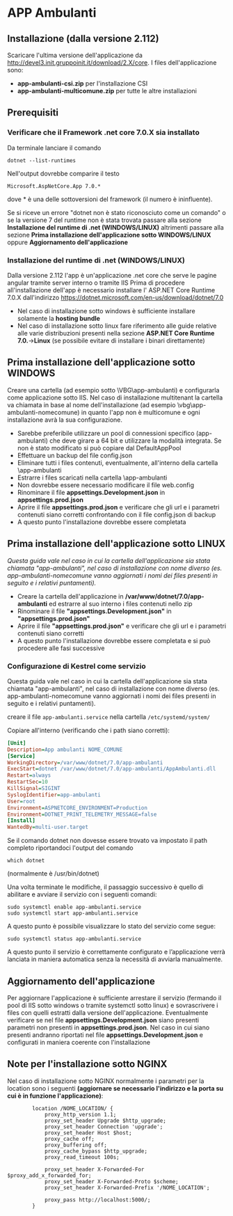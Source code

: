 # APP Ambulanti

## Installazione (dalla versione 2.112)

Scaricare l'ultima versione dell'applicazione da http://devel3.init.gruppoinit.it/download/2.X/core. I files dell'applicazione sono:

- **app-ambulanti-csi.zip** per l'installazione CSI
- **app-ambulanti-multicomune.zip** per tutte le altre installazioni

## Prerequisiti

### Verificare che il Framework .net core 7.0.X sia installato

Da terminale lanciare il comando

`
dotnet --list-runtimes
`

Nell'output dovrebbe comparire il testo

`
Microsoft.AspNetCore.App 7.0.*
`

dove * è una delle sottoversioni del framework (il numero è ininfluente).

Se si riceve un errore "dotnet non è stato riconosciuto come un comando" o se la versione 7 del runtime non è stata trovata passare alla sezione **Installazione del runtime di .net (WINDOWS/LINUX)** altrimenti passare alla sezione **Prima installazione dell'applicazione sotto WINDOWS/LINUX** oppure **Aggiornamento dell'applicazione**

### Installazione del runtime di .net (WINDOWS/LINUX)

Dalla versione 2.112 l'app è un'applicazione .net core che serve le pagine angular tramite server interno o tramite IIS
Prima di procedere all'installazione dell'app è necessario installare l' ASP.NET Core Runtime 7.0.X dall'indirizzo <https://dotnet.microsoft.com/en-us/download/dotnet/7.0>

- Nel caso di installazione sotto windows è sufficiente installare solamente la **hosting bundle**
- Nel caso di installazione sotto linux fare riferimento alle guide relative alle varie distribuzioni presenti nella sezione **ASP.NET Core Runtime 7.0.**->**Linux** (se possibile evitare di installare i binari direttamente)

## Prima installazione dell'applicazione sotto WINDOWS

 Creare una cartella (ad esempio sotto \VBG\app-ambulanti) e configurarla come applicazione sotto IIS. Nel caso di installazione multitenant la cartella va chiamata in base al nome dell'installazione (ad esempio \vbg\app-ambulanti-nomecomune) in quanto l'app non è multicomune e ogni installazione avrà la sua configurazione.

- Sarebbe preferibile utilizzare un pool di connessioni specifico (app-ambulanti) che deve girare a 64 bit e utilizzare la modalità integrata. Se non è stato modificato si può copiare dal DefaultAppPool
- Effettuare un backup del file config.json
- Eliminare tutti i files contenuti, eventualmente, all'interno della cartella \app-ambulanti
- Estrarre i files scaricati nella cartella \app-ambulanti
- Non dovrebbe essere necessario modificare il file web.config
- Rinominare il file **appsettings.Development.json** in **appsettings.prod.json**
- Aprire il file **appsettings.prod.json** e verificare che gli url e i parametri contenuti siano corretti confrontando con il file config.json di backup
- A questo punto l'installazione dovrebbe essere completata

## Prima installazione dell'applicazione sotto LINUX

_Questa guida vale nel caso in cui la cartella dell'applicazione sia stata chiamata "app-ambulanti", nel caso di installazione con nome diverso (es. app-ambulanti-nomecomune vanno aggiornati i nomi dei files presenti in seguito e i relativi puntamenti)._

- Creare la cartella dell'applicazione in **/var/www/dotnet/7.0/app-ambulanti** ed estrarre al suo interno i files contenuti nello zip
- Rinominare il file **"appsettings.Development.json"** in **"appsettings.prod.json"**
- Aprire il file **"appsettings.prod.json"** e verificare che gli url e i parametri contenuti siano corretti
- A questo punto l'installazione dovrebbe essere completata e si può procedere alle fasi successive

### Configurazione di Kestrel come servizio

Questa guida vale nel caso in cui la cartella dell'applicazione sia stata chiamata "app-ambulanti", nel caso di installazione con nome diverso (es. app-ambulanti-nomecomune vanno aggiornati i nomi dei files presenti in seguito e i relativi puntamenti).

creare il file `app-ambulanti.service` nella cartella `/etc/systemd/system/`

Copiare all'interno (verificando che i path siano corretti):

```ini
[Unit]
Description=App ambulanti NOME_COMUNE
[Service]
WorkingDirectory=/var/www/dotnet/7.0/app-ambulanti
ExecStart=dotnet /var/www/dotnet/7.0/app-ambulanti/AppAmbulanti.dll
Restart=always
RestartSec=10
KillSignal=SIGINT
SyslogIdentifier=app-ambulanti
User=root
Environment=ASPNETCORE_ENVIRONMENT=Production
Environment=DOTNET_PRINT_TELEMETRY_MESSAGE=false
[Install]
WantedBy=multi-user.target
```

Se il comando dotnet non dovesse essere trovato va impostato il path completo riportandoci l'output del comando 

`which dotnet`

(normalmente è /usr/bin/dotnet)

Una volta terminate le modifiche, il passaggio successivo è quello di abilitare e avviare il servizio con i
seguenti comandi:

```shell
sudo systemctl enable app-ambulanti.service
sudo systemctl start app-ambulanti.service
```

A questo punto è possibile visualizzare lo stato del servizio come segue:

`sudo systemctl status app-ambulanti.service`

A questo punto il servizio è correttamente configurato e l’applicazione verrà lanciata in maniera automatica
senza la necessità di avviarla manualmente.

## Aggiornamento dell'applicazione

Per aggiornare l'applicazione è sufficiente arrestare il servizio (fermando il pool di IIS sotto windows o tramite systemctl sotto linux) e sovrascrivere i files con quelli estratti dalla versione dell'applicazione.
Eventualmente verificare se nel file **appsettings.Development.json** siano presenti parametri non presenti in **appsettings.prod.json**. Nel caso in cui siano presenti andranno riportati nel file **appsettings.Development.json** e configurati in maniera coerente con l'installazione

## Note per l'installazione sotto NGINX

Nel caso di installazione sotto NGINX normalmente i parametri per la location sono i seguenti **(aggiornare se necessario l'indirizzo e la porta su cui è in funzione l'applicazione)**:

```nginx
		location /NOME_LOCATION/ {
			proxy_http_version 1.1;
			proxy_set_header Upgrade $http_upgrade;
			proxy_set_header Connection 'upgrade';
			proxy_set_header Host $host;
			proxy_cache off;
			proxy_buffering off;
			proxy_cache_bypass $http_upgrade;
			proxy_read_timeout 100s;

			proxy_set_header X-Forwarded-For $proxy_add_x_forwarded_for;
			proxy_set_header X-Forwarded-Proto $scheme;
			proxy_set_header X-Forwarded-Prefix '/NOME_LOCATION';

            proxy_pass http://localhost:5000/;
		}

```
